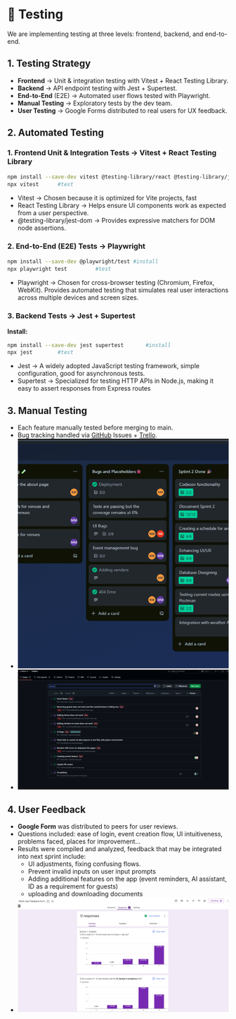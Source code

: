 # 🧪 Testing
We are implementing testing at three levels: frontend, backend, and end-to-end.

## 1. Testing Strategy
- **Frontend** → Unit & integration testing with Vitest + React Testing Library.
- **Backend** → API endpoint testing with Jest + Supertest.
- **End-to-End** (E2E) → Automated user flows tested with Playwright.
- **Manual Testing** → Exploratory tests by the dev team.
- **User Testing** → Google Forms distributed to real users for UX feedback.

## 2. Automated Testing
### 1. Frontend Unit & Integration Tests → Vitest + React Testing Library
```bash
npm install --save-dev vitest @testing-library/react @testing-library/jest-dom      #install
npx vitest      #test
```
- Vitest → Chosen because it is optimized for Vite projects, fast
- React Testing Library → Helps ensure UI components work as expected from a user perspective.
- @testing-library/jest-dom → Provides expressive matchers for DOM node assertions.

### 2. End-to-End (E2E) Tests → Playwright
```bash
npm install --save-dev @playwright/test #install
npx playwright test         #test
```
- Playwright → Chosen for cross-browser testing (Chromium, Firefox, WebKit). Provides automated testing that simulates real user interactions across multiple devices and screen sizes.

### 3. Backend Tests → Jest + Supertest
**Install:**
```bash
npm install --save-dev jest supertest       #install
npx jest        #test
```
- Jest → A widely adopted JavaScript testing framework, simple configuration, good for asynchronous tests.
- Supertest → Specialized for testing HTTP APIs in Node.js, making it easy to assert responses from Express routes

## 3. Manual Testing
- Each feature manually tested before merging to main.
- Bug tracking handled via [GitHub](https://github.com/Codexa-v1/Codexa) Issues + [Trello](https://trello.com/b/1v7ctfOX/codexa).
- ![alt text](../../assets/development/Sprint02/Bugs/Github.png)
- ![alt text](../../assets/development/Sprint02/Bugs/Trello.png)

## 4. User Feedback
- **Google Form** was distributed to peers for user reviews.
- Questions included: ease of login, event creation flow, UI intuitiveness, problems faced, places for improvement...
- Results were compiled and analyzed, feedback that may be integrated into next sprint include:
    - UI adjustments, fixing confusing flows.
    - Prevent invalid inputs on user input prompts
    - Adding additional features on the app (event reminders, AI assistant, ID as a requirement for guests)
    - uploading and downloading documents
- ![alt text](../../assets/development/Sprint02/Testing/GoogleForm.png)